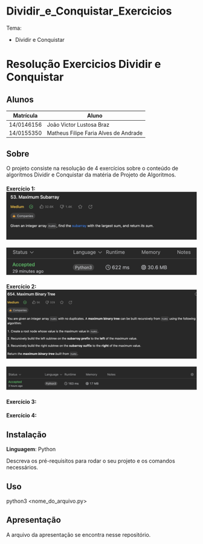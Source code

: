 # Dividir_e_Conquistar_Exercicios

Tema:
 - Dividir e Conquistar
 
# Resolução Exercicios Dividir e Conquistar

## Alunos
|Matrícula | Aluno |
| -- | -- |
| 14/0146156 |  João Victor Lustosa Braz |
| 14/0155350  |  Matheus Filipe Faria Alves de Andrade |

## Sobre 
O projeto consiste na resolução de 4 exercícios sobre o conteúdo de algoritmos Dividir e Conquistar da matéria de Projeto de Algoritmos. 

#### Exercício 1: ![Exercicio 1](./enunciados/dc_ex1_enunciado.png)
![Submissao 1](./enunciados/dc_ex1_submissao.png)

#### Exercício 2: ![Exercicio 2](./enunciados/dc_ex2_enunciado.png)
![Submissao 2](./enunciados/dc_ex2_submissao.png)

#### Exercício 3: <link>

#### Exercício 4: <link>


## Instalação 
**Linguagem**: Python<br>

Descreva os pré-requisitos para rodar o seu projeto e os comandos necessários.

## Uso 
python3 <nome_do_arquivo.py> 

## Apresentação

A arquivo da apresentação se encontra nesse repositório.




